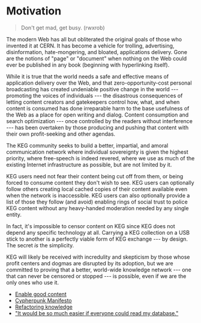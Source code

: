 # Motivation

> Don't get mad, get busy. (rwxrob)

The modern Web has all but obliterated the original goals of those who invented it at CERN. It has become a vehicle for trolling, advertising, disinformation, hate-mongering, and bloated, applications delivery. Gone are the notions of "page" or "document" when nothing on the Web could ever be published in any book (beginning with hyperlinking itself).

While it is true that the world needs a safe and effective means of application delivery over the Web, and that zero-opportunity-cost personal broadcasting has created undeniable positive change in the world --- promoting the voices of individuals --- the disastrous consequences of letting content creators and gatekeepers control how, what, and when content is consumed has done irreparable harm to the base usefulness of the Web as a place for open writing and dialog. Content consumption and search optimization --- once controlled by the readers without interference --- has been overtaken by those producing and pushing that content with their own profit-seeking and other agendas.

The KEG community seeks to build a better, impartial, and amoral communication network where individual sovereignty is given the highest priority, where free-speech is indeed revered, where we use as much of the existing Internet infrastructure as possible, but are not limited by it.

KEG users need not fear their content being cut off from them, or being forced to consume content they don't wish to see. KEG users can optionally follow others creating local cached copies of their content available even when the network is inaccessible. KEG users can also optionally provide a list of those they follow (and avoid) enabling rings of social trust to police KEG content without any heavy-handed moderation needed by any single entity.

In fact, it's impossible to censor content on KEG since KEG does not depend any specific technology at all. Carrying a KEG collection on a USB stick to another is a perfectly viable form of KEG exchange --- by design. The secret *is* the simplicity.

KEG will likely be received with incredulity and skepticism by those whose profit centers and dogmas are disrupted by its adoption, but we are committed to proving that a better, world-wide knowledge network --- one that can never be censored or stopped --- is possible, even if we are the only ones who use it.

* [Enable good content](../12)
* [Cypherpunk Manifesto](../8)
* [Refactoring knowledge](../32)
* ["It would be so much easier if everyone could read my database."](../58)
